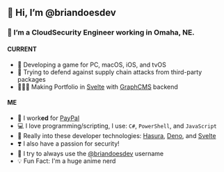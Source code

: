 ## 👋 Hi, I’m @briandoesdev
### 👀 I’m a CloudSecurity Engineer working in Omaha, NE.

#### CURRENT
- 🌱 Developing a game for PC, macOS, iOS, and tvOS
- 🔐 Trying to defend against supply chain attacks from third-party packages
- 🧑🏻‍💻 Making Portfolio in [Svelte](https://svelte.dev) with [GraphCMS](https://graphcms.com/) backend

#### ME
- 🏢 I work**ed** for [PayPal](https://paypal.com)
- 💻 I love programming/scripting, I use: `C#`, `PowerShell`, and `JavaScript`
- 🏫 Really into these developer technologies: [Hasura](https://hasura.com), [Deno](https://deno.land), and [Svelte](https://svelte.dev)
- ❣️ I also have a passion for security!
- 🤘 I try to always use the [@briandoesdev](https://twitter.com/briandoesdev) username
- 💡 Fun Fact: I'm a huge anime nerd

<!---
Inspired by: https://raw.githubusercontent.com/caneco/caneco/master/README.md
--->
